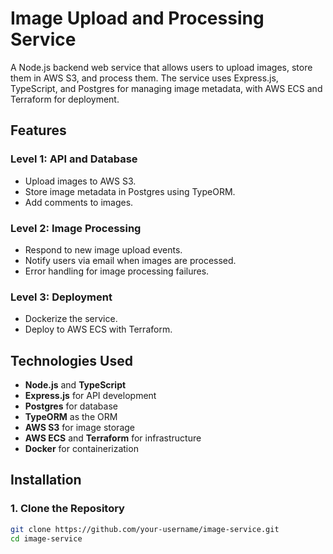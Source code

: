# Image Upload and Processing Service

A Node.js backend web service that allows users to upload images, store them in AWS S3, and process them. The service uses Express.js, TypeScript, and Postgres for managing image metadata, with AWS ECS and Terraform for deployment.

## Features

### Level 1: API and Database
- Upload images to AWS S3.
- Store image metadata in Postgres using TypeORM.
- Add comments to images.

### Level 2: Image Processing
- Respond to new image upload events.
- Notify users via email when images are processed.
- Error handling for image processing failures.

### Level 3: Deployment
- Dockerize the service.
- Deploy to AWS ECS with Terraform.

## Technologies Used
- **Node.js** and **TypeScript**
- **Express.js** for API development
- **Postgres** for database
- **TypeORM** as the ORM
- **AWS S3** for image storage
- **AWS ECS** and **Terraform** for infrastructure
- **Docker** for containerization

## Installation

### 1. Clone the Repository
```bash
git clone https://github.com/your-username/image-service.git
cd image-service
